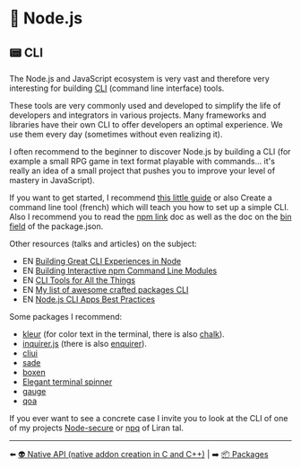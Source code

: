 # 🐢 Node.js

## 📟 CLI

The Node.js and JavaScript ecosystem is very vast and therefore very interesting for building [CLI](https://www.codecademy.com/articles/command-line-interface) (command line interface) tools.

These tools are very commonly used and developed to simplify the life of developers and integrators in various projects. Many frameworks and libraries have their own CLI to offer developers an optimal experience. We use them every day (sometimes without even realizing it).

I often recommend to the beginner to discover Node.js by building a CLI (for example a small RPG game in text format playable with commands... it's really an idea of a small project that pushes you to improve your level of mastery in JavaScript).

If you want to get started, I recommend [this little guide](https://x-team.com/blog/a-guide-to-creating-a-nodejs-command/) or also Create a command line tool (french) which will teach you how to set up a simple CLI. Also I recommend you to read the [npm link](https://docs.npmjs.com/cli/v6/commands/npm-link) doc as well as the doc on the [bin field](https://docs.npmjs.com/cli/v6/configuring-npm/package-json#bin) of the package.json.

Other resources (talks and articles) on the subject:

- EN [Building Great CLI Experiences in Node](https://www.youtube.com/watch?v=Izx3-KSuaM8&list=PLfMzBWSH11xaZvhv1X5Fq1H-oMdnAtG6k&index=45)
- EN [Building Interactive npm Command Line Modules](https://www.youtube.com/watch?v=QLat0Y3jqUA)
- EN [CLI Tools for All the Things](https://www.youtube.com/watch?v=E0Oz5s9ZjKY)
- EN [My list of awesome crafted packages CLI](https://github.com/fraxken/awesome-crafted-nodejs#cli-tty-etc)
- EN [Node.js CLI Apps Best Practices](https://github.com/lirantal/nodejs-cli-apps-best-practices)

Some packages I recommend:

- [kleur](https://github.com/lukeed/kleur) (for color text in the terminal, there is also [chalk](https://github.com/chalk/chalk)).
- [inquirer.js](https://github.com/SBoudrias/Inquirer.js) (there is also [enquirer](https://github.com/enquirer/enquirer)).
- [cliui](https://github.com/yargs/cliui)
- [sade](https://github.com/lukeed/sade)
- [boxen](https://github.com/sindresorhus/boxen)
- [Elegant terminal spinner](https://github.com/sindresorhus/ora)
- [gauge](https://github.com/npm/gauge)
- [qoa](https://github.com/klaussinani/qoa)

If you ever want to see a concrete case I invite you to look at the CLI of one of my projects [Node-secure](https://github.com/ES-Community/nsecure) or [npq](https://github.com/lirantal/npq) of Liran tal.

---

⬅️ [👽 Native API (native addon creation in C and C++)](./native-api.md) |
➡️ [📦 Packages](./packages.md)
